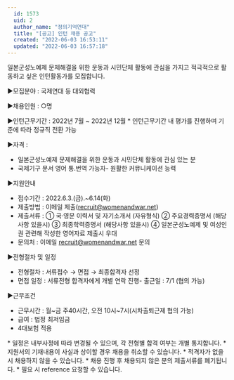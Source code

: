 ```yaml
---
  id: 1573
  uid: 2
  author_name: "정의기억연대"
  title: "[공고] 인턴 채용 공고"
  created: "2022-06-03 16:53:11"
  updated: "2022-06-03 16:57:18"
---
```

일본군성노예제 문제해결을 위한 운동과 시민단체 활동에 관심을 가지고 적극적으로 활동하고 싶은 인턴활동가를 모집합니다. 

▶모집분야 : 국제연대 등 대외협력

▶채용인원 : ○명

▶인턴근무기간 : 2022년 7월 ~ 2022년 12월 
 \* 인턴근무기간 내 평가를 진행하며 기준에 따라 정규직 전환 가능

▶자격 : 
- 일본군성노예제 문제해결을 위한 운동과 시민단체 활동에 관심 있는 분
- 국제기구 문서 영어 통.번역 가능자- 원활한 커뮤니케이션 능력 

▶지원안내
- 접수기간 : 2022.6.3.(금).~6.14(화)
- 제출방법 : 이메일 제출(recruit@womenandwar.net)
- 제출서류 : ① 국·영문 이력서 및 자기소개서 (자유형식) 
 ② 주요경력증명서 (해당사항 있을시) 
 ③ 최종학력증명서 (해당사항 있을시) 
 ④ 일본군성노예제 및 여성인권 관련해 작성한 영어자료 제출시 우대
- 문의처 : 이메일 recruit@womenandwar.net 문의 

▶전형절차 및 일정
- 전형절차 : 서류접수 → 면접 → 최종합격자 선정
- 면접 일정 : 서류전형 합격자에게 개별 연락 진행- 출근일 : 7/1 (협의 가능)

▶근무조건
- 근무시간 : 월~금 주40시간, 오전 10시~7시(시차출퇴근제 협의 가능)
- 급여 : 법정 최저임금
- 4대보험 적용

\* 일정은 내부사정에 따라 변경될 수 있으며, 각 전형별 합격 여부는 개별 통지합니다. 
\* 지원서의 기재내용이 사실과 상이할 경우 채용을 취소할 수 있습니다.
\* 적격자가 없을 시 채용하지 않을 수 있습니다. 
\* 채용 진행 후 채용되지 않은 분의 제출서류를 폐기됩니다.
\* 필요 시 reference 요청할 수 있습니다.